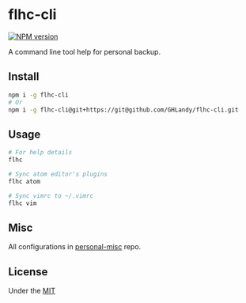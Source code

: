 # flhc-cli

[![NPM version][npm-image]][npm-url]

[npm-image]: https://img.shields.io/npm/v/flhc-cli.svg?style=flat-square
[npm-url]: https://npmjs.org/package/flhc-cli

A command line tool help for personal backup.

## Install

```bash
npm i -g flhc-cli
# Or
npm i -g flhc-cli@git+https://git@github.com/GHLandy/flhc-cli.git
```

## Usage

```bash
# For help details
flhc

# Sync atom editor's plugins
flhc atom

# Sync vimrc to ~/.vimrc
flhc vim
```

## Misc

All configurations in [personal-misc](https://github.com/GHLandy/personal-misc.git) repo.

## License

Under the [MIT](./LICENSE.md)
